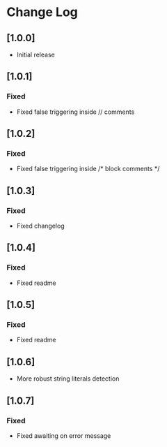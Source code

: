 # Change Log

## [1.0.0]

- Initial release

## [1.0.1]

### Fixed
- Fixed false triggering inside // comments

## [1.0.2]

### Fixed
- Fixed false triggering inside /* block comments */

## [1.0.3]

### Fixed
- Fixed changelog

## [1.0.4]

### Fixed
- Fixed readme

## [1.0.5]

### Fixed
- Fixed readme

## [1.0.6]

- More robust string literals detection

## [1.0.7]

### Fixed
- Fixed awaiting on error message
